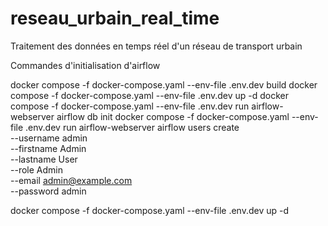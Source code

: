 # reseau_urbain_real_time
Traitement des données en temps réel d'un réseau de transport urbain


Commandes d'initialisation d'airflow

docker compose -f docker-compose.yaml --env-file .env.dev build
docker compose -f docker-compose.yaml --env-file .env.dev up -d
docker compose -f docker-compose.yaml --env-file .env.dev run airflow-webserver airflow db init
docker compose -f docker-compose.yaml --env-file .env.dev run airflow-webserver airflow users create \
    --username admin \
    --firstname Admin \
    --lastname User \
    --role Admin \
    --email admin@example.com \
    --password admin


docker compose -f docker-compose.yaml --env-file .env.dev up -d
